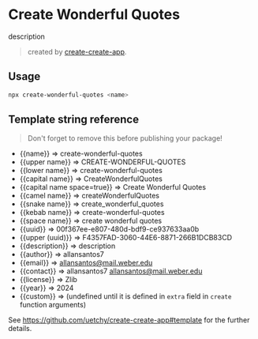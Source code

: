 # Create Wonderful Quotes

description

> created by [create-create-app](https://github.com/uetchy/create-create-app).

## Usage

```bash
npx create-wonderful-quotes <name>
```

## Template string reference

> Don't forget to remove this before publishing your package!

- {{name}} => create-wonderful-quotes
- {{upper name}} => CREATE-WONDERFUL-QUOTES
- {{lower name}} => create-wonderful-quotes
- {{capital name}} => CreateWonderfulQuotes
- {{capital name space=true}} => Create Wonderful Quotes
- {{camel name}} => createWonderfulQuotes
- {{snake name}} => create_wonderful_quotes
- {{kebab name}} => create-wonderful-quotes
- {{space name}} => create wonderful quotes
- {{uuid}} => 00f367ee-e807-480d-bdf9-ce937633aa0b
- {{upper (uuid)}} => F4357FAD-3060-44E6-8871-266B1DCB83CD
- {{description}} => description
- {{author}} => allansantos7
- {{email}} => allansantos@mail.weber.edu
- {{contact}} => allansantos7 <allansantos@mail.weber.edu>
- {{license}} => Zlib
- {{year}} => 2024
- {{custom}} =>  (undefined until it is defined in `extra` field in `create` function arguments)

See https://github.com/uetchy/create-create-app#template for the further details.
